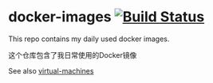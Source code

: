 # docker-images [![Build Status](https://travis-ci.org/soulmachine/spark-example-project.png)](https://travis-ci.org/soulmachine/docker-images)

This repo contains my daily used docker images.

这个仓库包含了我日常使用的Docker镜像

See also [virtual-machines](https://github.com/soulmachine/virtual-machines)

